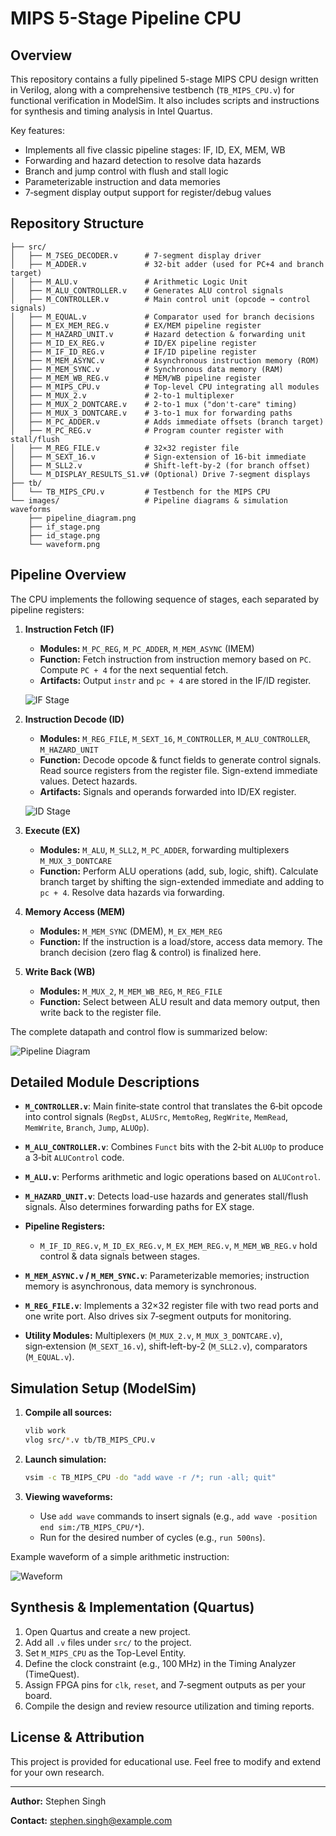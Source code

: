 # MIPS 5-Stage Pipeline CPU

## Overview

This repository contains a fully pipelined 5-stage MIPS CPU design written in Verilog, along with a comprehensive testbench (`TB_MIPS_CPU.v`) for functional verification in ModelSim. It also includes scripts and instructions for synthesis and timing analysis in Intel Quartus.

Key features:

* Implements all five classic pipeline stages: IF, ID, EX, MEM, WB
* Forwarding and hazard detection to resolve data hazards
* Branch and jump control with flush and stall logic
* Parameterizable instruction and data memories
* 7‑segment display output support for register/debug values

## Repository Structure

```
├── src/
│   ├── M_7SEG_DECODER.v      # 7-segment display driver
│   ├── M_ADDER.v             # 32-bit adder (used for PC+4 and branch target)
│   ├── M_ALU.v               # Arithmetic Logic Unit
│   ├── M_ALU_CONTROLLER.v    # Generates ALU control signals
│   ├── M_CONTROLLER.v        # Main control unit (opcode → control signals)
│   ├── M_EQUAL.v             # Comparator used for branch decisions
│   ├── M_EX_MEM_REG.v        # EX/MEM pipeline register
│   ├── M_HAZARD_UNIT.v       # Hazard detection & forwarding unit
│   ├── M_ID_EX_REG.v         # ID/EX pipeline register
│   ├── M_IF_ID_REG.v         # IF/ID pipeline register
│   ├── M_MEM_ASYNC.v         # Asynchronous instruction memory (ROM)
│   ├── M_MEM_SYNC.v          # Synchronous data memory (RAM)
│   ├── M_MEM_WB_REG.v        # MEM/WB pipeline register
│   ├── M_MIPS_CPU.v          # Top-level CPU integrating all modules
│   ├── M_MUX_2.v             # 2-to-1 multiplexer
│   ├── M_MUX_2_DONTCARE.v    # 2-to-1 mux ("don't-care" timing)
│   ├── M_MUX_3_DONTCARE.v    # 3-to-1 mux for forwarding paths
│   ├── M_PC_ADDER.v          # Adds immediate offsets (branch target)
│   ├── M_PC_REG.v            # Program counter register with stall/flush
│   ├── M_REG_FILE.v          # 32×32 register file
│   ├── M_SEXT_16.v           # Sign-extension of 16-bit immediate
│   ├── M_SLL2.v              # Shift-left-by-2 (for branch offset)
│   └── M_DISPLAY_RESULTS_S1.v# (Optional) Drive 7‑segment displays
├── tb/
│   └── TB_MIPS_CPU.v         # Testbench for the MIPS CPU
└── images/                   # Pipeline diagrams & simulation waveforms
    ├── pipeline_diagram.png
    ├── if_stage.png
    ├── id_stage.png
    └── waveform.png
```

## Pipeline Overview

The CPU implements the following sequence of stages, each separated by pipeline registers:

1. **Instruction Fetch (IF)**

   * **Modules:** `M_PC_REG`, `M_PC_ADDER`, `M_MEM_ASYNC` (IMEM)
   * **Function:** Fetch instruction from instruction memory based on `PC`. Compute `PC + 4` for the next sequential fetch.
   * **Artifacts:** Output `instr` and `pc + 4` are stored in the IF/ID register.

   ![IF Stage](images/if_stage.png)

2. **Instruction Decode (ID)**

   * **Modules:** `M_REG_FILE`, `M_SEXT_16`, `M_CONTROLLER`, `M_ALU_CONTROLLER`, `M_HAZARD_UNIT`
   * **Function:** Decode opcode & funct fields to generate control signals. Read source registers from the register file. Sign-extend immediate values. Detect hazards.
   * **Artifacts:** Signals and operands forwarded into ID/EX register.

   ![ID Stage](images/id_stage.png)

3. **Execute (EX)**

   * **Modules:** `M_ALU`, `M_SLL2`, `M_PC_ADDER`, forwarding multiplexers `M_MUX_3_DONTCARE`
   * **Function:** Perform ALU operations (add, sub, logic, shift). Calculate branch target by shifting the sign-extended immediate and adding to `pc + 4`. Resolve data hazards via forwarding.

4. **Memory Access (MEM)**

   * **Modules:** `M_MEM_SYNC` (DMEM), `M_EX_MEM_REG`
   * **Function:** If the instruction is a load/store, access data memory. The branch decision (zero flag & control) is finalized here.

5. **Write Back (WB)**

   * **Modules:** `M_MUX_2`, `M_MEM_WB_REG`, `M_REG_FILE`
   * **Function:** Select between ALU result and data memory output, then write back to the register file.

The complete datapath and control flow is summarized below:

![Pipeline Diagram](images/pipeline_diagram.png)

## Detailed Module Descriptions

* **`M_CONTROLLER.v`**: Main finite‑state control that translates the 6‑bit opcode into control signals (`RegDst`, `ALUSrc`, `MemtoReg`, `RegWrite`, `MemRead`, `MemWrite`, `Branch`, `Jump`, `ALUOp`).
* **`M_ALU_CONTROLLER.v`**: Combines `Funct` bits with the 2‑bit `ALUOp` to produce a 3‑bit `ALUControl` code.
* **`M_ALU.v`**: Performs arithmetic and logic operations based on `ALUControl`.
* **`M_HAZARD_UNIT.v`**: Detects load-use hazards and generates stall/flush signals. Also determines forwarding paths for EX stage.
* **Pipeline Registers:**

  * `M_IF_ID_REG.v`, `M_ID_EX_REG.v`, `M_EX_MEM_REG.v`, `M_MEM_WB_REG.v` hold control & data signals between stages.
* **`M_MEM_ASYNC.v` / `M_MEM_SYNC.v`**: Parameterizable memories; instruction memory is asynchronous, data memory is synchronous.
* **`M_REG_FILE.v`**: Implements a 32×32 register file with two read ports and one write port. Also drives six 7‑segment outputs for monitoring.
* **Utility Modules:** Multiplexers (`M_MUX_2.v`, `M_MUX_3_DONTCARE.v`), sign‑extension (`M_SEXT_16.v`), shift‑left-by-2 (`M_SLL2.v`), comparators (`M_EQUAL.v`).

## Simulation Setup (ModelSim)

1. **Compile all sources:**

   ```bash
   vlib work
   vlog src/*.v tb/TB_MIPS_CPU.v
   ```
2. **Launch simulation:**

   ```bash
   vsim -c TB_MIPS_CPU -do "add wave -r /*; run -all; quit"
   ```
3. **Viewing waveforms:**

   * Use `add wave` commands to insert signals (e.g., `add wave -position end sim:/TB_MIPS_CPU/*`).
   * Run for the desired number of cycles (e.g., `run 500ns`).

Example waveform of a simple arithmetic instruction:

![Waveform](images/waveform.png)

## Synthesis & Implementation (Quartus)

1. Open Quartus and create a new project.
2. Add all `.v` files under `src/` to the project.
3. Set `M_MIPS_CPU` as the Top-Level Entity.
4. Define the clock constraint (e.g., 100 MHz) in the Timing Analyzer (TimeQuest).
5. Assign FPGA pins for `clk`, `reset`, and 7‑segment outputs as per your board.
6. Compile the design and review resource utilization and timing reports.

## License & Attribution

This project is provided for educational use. Feel free to modify and extend for your own research.

---

**Author:** Stephen Singh

**Contact:** [stephen.singh@example.com](mailto:stephen.singh@example.com)
